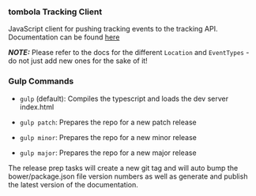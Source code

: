 ### tombola Tracking Client
JavaScript client for pushing tracking events to the tracking API. Documentation can be found [here](http://tombolaltd.github.io/tombola.tracking.client/)


***NOTE:*** Please refer to the docs for the different `Location` and `EventTypes` - do not just add new ones for the sake of it!

### Gulp Commands
- `gulp` (default): Compiles the typescript and loads the dev server index.html

- `gulp patch`: Prepares the repo for a new patch release

- `gulp minor`: Prepares the repo for a new minor release

- `gulp major`: Prepares the repo for a new major release

The release prep tasks will create a new git tag and will auto bump the bower/package.json file version numbers as well as generate and publish the latest version of the documentation.
